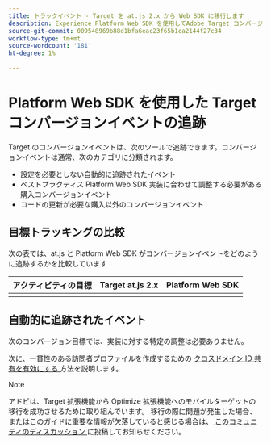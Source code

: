```yaml
---
title: トラックイベント - Target を at.js 2.x から Web SDK に移行します
description: Experience Platform Web SDK を使用してAdobe Target コンバージョンイベントをトラッキングする方法について説明します。
source-git-commit: 009548969b88d1bfa6eac23f65b1ca2144f27c34
workflow-type: tm+mt
source-wordcount: '181'
ht-degree: 1%

---
```


# Platform Web SDK を使用した Target コンバージョンイベントの追跡

Target のコンバージョンイベントは、次のツールで追跡できます。コンバージョンイベントは通常、次のカテゴリに分類されます。

* 設定を必要としない自動的に追跡されたイベント
* ベストプラクティス Platform Web SDK 実装に合わせて調整する必要がある購入コンバージョンイベント
* コードの更新が必要な購入以外のコンバージョンイベント

## 目標トラッキングの比較

次の表では、at.js と Platform Web SDK がコンバージョンイベントをどのように追跡するかを比較しています

| アクティビティの目標 | Target at.js 2.x | Platform Web SDK |
|---|---|---|
| | | |


## 自動的に追跡されたイベント

次のコンバージョン目標では、実装に対する特定の調整は必要ありません。



次に、一貫性のある訪問者プロファイルを作成するための [ クロスドメイン ID 共有を有効にする ](cross-domain.md) 方法を説明します。

>[!NOTE]
>
>アドビは、Target 拡張機能から Optimize 拡張機能へのモバイルターゲットの移行を成功させるために取り組んでいます。 移行の際に問題が発生した場合、またはこのガイドに重要な情報が欠落していると感じる場合は、[ このコミュニティのディスカッション ](https://experienceleaguecommunities.adobe.com/t5/adobe-experience-platform-data/tutorial-discussion-migrate-target-from-at-js-to-web-sdk/m-p/575587#M463) に投稿してお知らせください。
